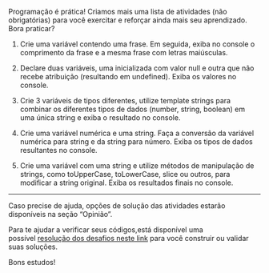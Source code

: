 Programação é prática! Criamos mais uma lista de atividades (não obrigatórias) para você exercitar e reforçar ainda mais seu aprendizado. Bora praticar?

1. Crie uma variável contendo uma frase. Em seguida, exiba no console o comprimento da frase e a mesma frase com letras maiúsculas.
    
2. Declare duas variáveis, uma inicializada com valor null e outra que não recebe atribuição (resultando em undefined). Exiba os valores no console.
    
3. Crie 3 variáveis de tipos diferentes, utilize template strings para combinar os diferentes tipos de dados (number, string, boolean) em uma única string e exiba o resultado no console.
    
4. Crie uma variável numérica e uma string. Faça a conversão da variável numérica para string e da string para número. Exiba os tipos de dados resultantes no console.
    
5. Crie uma variável com uma string e utilize métodos de manipulação de strings, como toUpperCase, toLowerCase, slice ou outros, para modificar a string original. Exiba os resultados finais no console.
    

---

Caso precise de ajuda, opções de solução das atividades estarão disponíveis na seção “Opinião”.

Para te ajudar a verificar seus códigos,está disponível uma possível [resolução dos desafios neste link](https://github.com/alura-cursos/3513-JS-fundamentos1/tree/exercicios-aula3) para você construir ou validar suas soluções.

Bons estudos!
